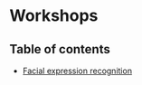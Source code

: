 # Workshops

## Table of contents
* [Facial expression recognition]([#facial-expression-recognition](https://github.com/filoger/Workshops/tree/0b8dc7b6dcb66be58b037945ef1674811ef28746/Facial%20expression%20recognition)https://github.com/filoger/Workshops/tree/0b8dc7b6dcb66be58b037945ef1674811ef28746/Facial%20expression%20recognition)
